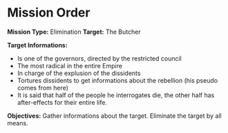 # Mission Order

**Mission Type:** Elimination
**Target:** The Butcher

**Target Informations:**
* Is one of the governors, directed by the restricted council
* The most radical in the entire Empire
* In charge of the explusion of the dissidents
* Tortures dissidents to get informations about the rebellion (his pseudo comes from here)
* It is said that half of the people he interrogates die, the other half has after-effects for their entire life.

**Objectives:**
Gather informations about the target.
Eliminate the target by all means.
